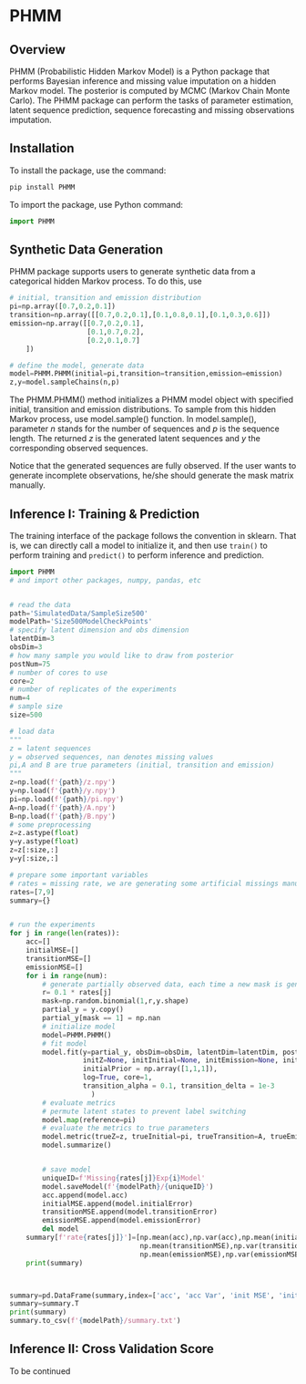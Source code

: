 # PHMM

## Overview
PHMM (Probabilistic Hidden Markov Model) is a Python package that performs Bayesian inference and missing value imputation on a hidden Markov model. The posterior is computed by MCMC (Markov Chain Monte Carlo). The PHMM package can perform the tasks of parameter estimation, latent sequence prediction, sequence forecasting and missing observations imputation. 

## Installation
To install the package, use the command:
```py
pip install PHMM
```
To import the package, use Python command:
```py
import PHMM
```

## Synthetic Data Generation
PHMM package supports users to generate synthetic data from a categorical hidden Markov process. To do this, use
```py
# initial, transition and emission distribution
pi=np.array([0.7,0.2,0.1])
transition=np.array([[0.7,0.2,0.1],[0.1,0.8,0.1],[0.1,0.3,0.6]])
emission=np.array([[0.7,0.2,0.1],
                   [0.1,0.7,0.2],
                   [0.2,0.1,0.7]
    ])

# define the model, generate data
model=PHMM.PHMM(initial=pi,transition=transition,emission=emission)
z,y=model.sampleChains(n,p)
```
The PHMM.PHMM() method initializes a PHMM model object with specified initial, transition and emission distributions. To sample from this hidden Markov process, use model.sample() function. In model.sample(), parameter $n$ stands for the number of sequences and $p$ is the sequence length. The returned $z$ is the generated latent sequences and $y$ the corresponding observed sequences.

Notice that the generated sequences are fully observed. If the user wants to generate incomplete observations, he/she should generate the mask matrix manually.

## Inference I: Training & Prediction
The training interface of the package follows the convention in sklearn. That is, we can directly call a model to initialize it, and then use `train()` to perform training and `predict()` to perform inference and prediction.

```py
import PHMM
# and import other packages, numpy, pandas, etc


# read the data
path='SimulatedData/SampleSize500'
modelPath='Size500ModelCheckPoints'
# specify latent dimension and obs dimension
latentDim=3
obsDim=3
# how many sample you would like to draw from posterior
postNum=75
# number of cores to use
core=2
# number of replicates of the experiments
num=4
# sample size
size=500

# load data
"""
z = latent sequences
y = observed sequences, nan denotes missing values
pi,A and B are true parameters (initial, transition and emission)
"""
z=np.load(f'{path}/z.npy')
y=np.load(f'{path}/y.npy')
pi=np.load(f'{path}/pi.npy')
A=np.load(f'{path}/A.npy')
B=np.load(f'{path}/B.npy')
# some preprocessing
z=z.astype(float)
y=y.astype(float)
z=z[:size,:]
y=y[:size,:]

# prepare some important variables
# rates = missing rate, we are generating some artificial missings manually
rates=[7,9]
summary={}


# run the experiments
for j in range(len(rates)):
    acc=[]
    initialMSE=[]
    transitionMSE=[]
    emissionMSE=[]
    for i in range(num):
        # generate partially observed data, each time a new mask is generated
        r= 0.1 * rates[j]
        mask=np.random.binomial(1,r,y.shape)
        partial_y = y.copy()
        partial_y[mask == 1] = np.nan
        # initialize model
        model=PHMM.PHMM()
        # fit model
        model.fit(y=partial_y, obsDim=obsDim, latentDim=latentDim, postNum=postNum,
                  initZ=None, initInitial=None, initEmission=None, initTransition=None,
                  initialPrior = np.array([1,1,1]),
                  log=True, core=1,
                  transition_alpha = 0.1, transition_delta = 1e-3
                    )
        # evaluate metrics
        # permute latent states to prevent label switching
        model.map(reference=pi)
        # evaluate the metrics to true parameters
        model.metric(trueZ=z, trueInitial=pi, trueTransition=A, trueEmission=B)
        model.summarize()


        # save model
        uniqueID=f'Missing{rates[j]}Exp{i}Model'
        model.saveModel(f'{modelPath}/{uniqueID}')
        acc.append(model.acc)
        initialMSE.append(model.initialError)
        transitionMSE.append(model.transitionError)
        emissionMSE.append(model.emissionError)
        del model
    summary[f'rate{rates[j]}']=[np.mean(acc),np.var(acc),np.mean(initialMSE),np.var(initialMSE),
                                np.mean(transitionMSE),np.var(transitionMSE),
                                np.mean(emissionMSE),np.var(emissionMSE)]
    print(summary)



summary=pd.DataFrame(summary,index=['acc', 'acc Var', 'init MSE', 'init Var', 'trans MSE', 'trans Var', 'em MSE', 'em Var'])
summary=summary.T
print(summary)
summary.to_csv(f'{modelPath}/summary.txt')
```


## Inference II: Cross Validation Score
To be continued


